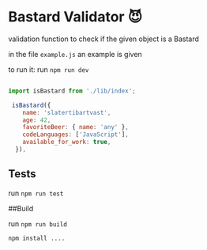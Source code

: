 # Bastard Validator 😈
validation function to check if the given object is a Bastard 

in the file `example.js` an example is given

to run it:
run `npm run dev`

```javascript

import isBastard from './lib/index';

 isBastard({
    name: 'slatertibartvast',
    age: 42,
    favoriteBeer: { name: 'any' },
    codeLanguages: ['JavaScript'],
    available_for_work: true,
  }),

```

## Tests
run `npm run test`

##Build

run `npm run build`



<!-- TODO PUBLISH TO NPM -->
```
npm install ....
```